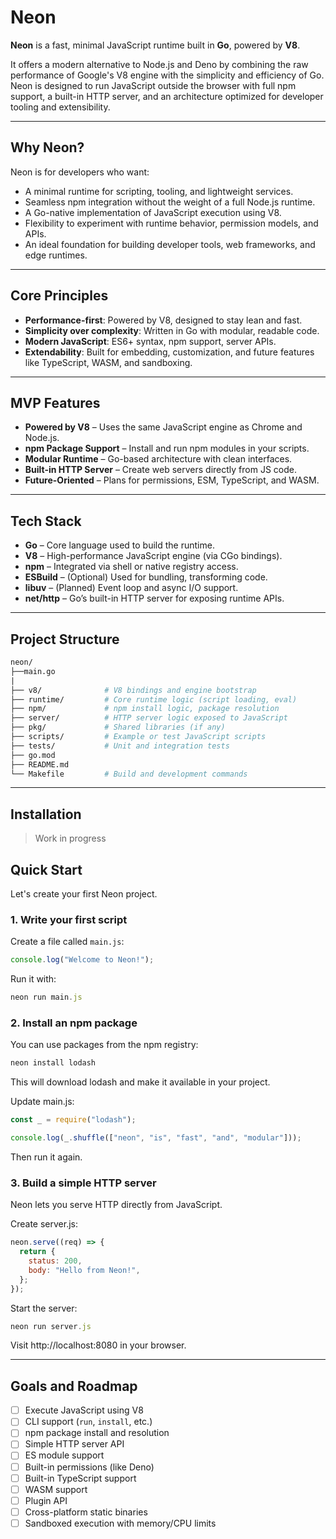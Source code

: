 # Neon

**Neon** is a fast, minimal JavaScript runtime built in **Go**, powered by **V8**.

It offers a modern alternative to Node.js and Deno by combining the raw performance of Google's V8 engine with the simplicity and efficiency of Go. Neon is designed to run JavaScript outside the browser with full npm support, a built-in HTTP server, and an architecture optimized for developer tooling and extensibility.

---

## Why Neon?

Neon is for developers who want:

- A minimal runtime for scripting, tooling, and lightweight services.
- Seamless npm integration without the weight of a full Node.js runtime.
- A Go-native implementation of JavaScript execution using V8.
- Flexibility to experiment with runtime behavior, permission models, and APIs.
- An ideal foundation for building developer tools, web frameworks, and edge runtimes.

---

## Core Principles

- **Performance-first**: Powered by V8, designed to stay lean and fast.
- **Simplicity over complexity**: Written in Go with modular, readable code.
- **Modern JavaScript**: ES6+ syntax, npm support, server APIs.
- **Extendability**: Built for embedding, customization, and future features like TypeScript, WASM, and sandboxing.

---

## MVP Features

- **Powered by V8** – Uses the same JavaScript engine as Chrome and Node.js.
- **npm Package Support** – Install and run npm modules in your scripts.
- **Modular Runtime** – Go-based architecture with clean interfaces.
- **Built-in HTTP Server** – Create web servers directly from JS code.
- **Future-Oriented** – Plans for permissions, ESM, TypeScript, and WASM.

---

## Tech Stack

- **Go** – Core language used to build the runtime.
- **V8** – High-performance JavaScript engine (via CGo bindings).
- **npm** – Integrated via shell or native registry access.
- **ESBuild** – (Optional) Used for bundling, transforming code.
- **libuv** – (Planned) Event loop and async I/O support.
- **net/http** – Go’s built-in HTTP server for exposing runtime APIs.

---
  
## Project Structure

```graphql
neon/             
├──main.go
|           
├── v8/              # V8 bindings and engine bootstrap
├── runtime/         # Core runtime logic (script loading, eval)
├── npm/             # npm install logic, package resolution
├── server/          # HTTP server logic exposed to JavaScript
├── pkg/             # Shared libraries (if any)
├── scripts/         # Example or test JavaScript scripts
├── tests/           # Unit and integration tests
├── go.mod
├── README.md
└── Makefile         # Build and development commands
```

---

## Installation

> Work in progress


## Quick Start

Let's create your first Neon project.

### 1. Write your first script

Create a file called `main.js`:

```js
console.log("Welcome to Neon!");
``` 

Run it with:

```js
neon run main.js
```

### 2. Install an npm package

You can use packages from the npm registry:

```js
neon install lodash
```

This will download lodash and make it available in your project.

Update main.js:

```js
const _ = require("lodash");

console.log(_.shuffle(["neon", "is", "fast", "and", "modular"]));
```

Then run it again.

### 3. Build a simple HTTP server

Neon lets you serve HTTP directly from JavaScript.

Create server.js:

```js
neon.serve((req) => {
  return {
    status: 200,
    body: "Hello from Neon!",
  };
});
```

Start the server:

```js
neon run server.js
```

Visit http://localhost:8080 in your browser.

---

## Goals and Roadmap

- [ ] Execute JavaScript using V8
- [ ] CLI support (`run`, `install`, etc.)
- [ ] npm package install and resolution
- [ ] Simple HTTP server API
- [ ] ES module support
- [ ] Built-in permissions (like Deno)
- [ ] Built-in TypeScript support
- [ ] WASM support
- [ ] Plugin API
- [ ] Cross-platform static binaries
- [ ] Sandboxed execution with memory/CPU limits
